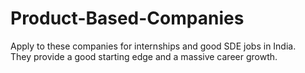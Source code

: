 # Product-Based-Companies
Apply to these companies for internships and good SDE jobs in India.  
They provide a good starting edge and a massive career growth.  
